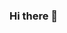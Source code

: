 ### Hi there 👋

<!--
**xielock/xielock** is a ✨ _special_ ✨ repository because its `README.md` (this file) appears on your GitHub profile.

Hey! wave

I'm Marton, a 18 years old web developer from Hungary.

    compass Founder at @th8ta and @useverto

    busts_in_silhouette Core team member at @nestdotland

Skills

    man_technologist TypeScript, JavaScript, PHP
    gear React, Svelte, Vue
    eye SASS, CSS, Stylus
    minidisc MySQL, SQL, Mongo

Contact

    marton.lederer.hu
    @martonlederer on Twitter
    @martonlederer on Instagram
    Marton#6513 on Discord

-->
